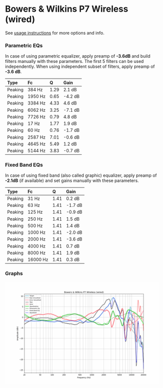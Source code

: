 # Bowers & Wilkins P7 Wireless (wired)
See [usage instructions](https://github.com/jaakkopasanen/AutoEq#usage) for more options and info.

### Parametric EQs
In case of using parametric equalizer, apply preamp of **-3.6dB** and build filters manually
with these parameters. The first 5 filters can be used independently.
When using independent subset of filters, apply preamp of **-3.6 dB**.

| Type    | Fc      |    Q | Gain    |
|:--------|:--------|:-----|:--------|
| Peaking | 384 Hz  | 1.29 | 2.1 dB  |
| Peaking | 1950 Hz | 0.65 | -4.2 dB |
| Peaking | 3384 Hz | 4.33 | 4.6 dB  |
| Peaking | 6062 Hz | 3.25 | -7.1 dB |
| Peaking | 7726 Hz | 0.79 | 4.8 dB  |
| Peaking | 17 Hz   | 1.77 | 1.9 dB  |
| Peaking | 60 Hz   | 0.76 | -1.7 dB |
| Peaking | 2587 Hz | 7.01 | -0.6 dB |
| Peaking | 4645 Hz | 5.49 | 1.2 dB  |
| Peaking | 5144 Hz | 3.83 | -0.7 dB |

### Fixed Band EQs
In case of using fixed band (also called graphic) equalizer, apply preamp of **-2.1dB**
(if available) and set gains manually with these parameters.

| Type    | Fc       |    Q | Gain    |
|:--------|:---------|:-----|:--------|
| Peaking | 31 Hz    | 1.41 | 0.2 dB  |
| Peaking | 63 Hz    | 1.41 | -1.7 dB |
| Peaking | 125 Hz   | 1.41 | -0.9 dB |
| Peaking | 250 Hz   | 1.41 | 1.5 dB  |
| Peaking | 500 Hz   | 1.41 | 1.4 dB  |
| Peaking | 1000 Hz  | 1.41 | -2.0 dB |
| Peaking | 2000 Hz  | 1.41 | -3.6 dB |
| Peaking | 4000 Hz  | 1.41 | 0.7 dB  |
| Peaking | 8000 Hz  | 1.41 | 1.9 dB  |
| Peaking | 16000 Hz | 1.41 | 0.3 dB  |

### Graphs
![](./Bowers%20&%20Wilkins%20P7%20Wireless%20(wired).png)